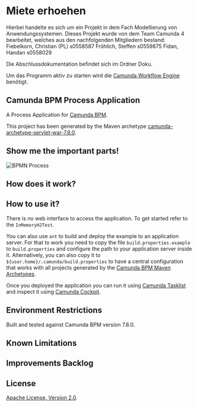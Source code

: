 # Miete erhoehen
Hierbei handelte es sich um ein Projekt in dem Fach Modellierung von Anwendungssystemen.
Dieses Projekt wurde von dem Team Camunda 4 bearbeitet, welches aus den nachfolgenden Mitgliedern bestand:
Fiebelkorn, Christian (PL) s0558587
Fröhlich, Steffen s0559875
Fidan, Handan s0558029

Die Abschlussdokumentation befindet sich im Ordner Doku.

Um das Programm aktiv zu starten wird die [Camunda Workflow Engine](https://camunda.com/de/products/camunda-bpm/bpmn-engine/) benötigt.



## Camunda BPM Process Application
A Process Application for [Camunda BPM](http://docs.camunda.org).

This project has been generated by the Maven archetype
[camunda-archetype-servlet-war-7.8.0](http://docs.camunda.org/latest/guides/user-guide/#process-applications-maven-project-templates-archetypes).

## Show me the important parts!
![BPMN Process](src/main/resources/process.png)

## How does it work?

## How to use it?
There is no web interface to access the application.
To get started refer to the `InMemoryH2Test`.

You can also use `ant` to build and deploy the example to an application server.
For that to work you need to copy the file `build.properties.example` to `build.properties`
and configure the path to your application server inside it.
Alternatively, you can also copy it to `${user.home}/.camunda/build.properties`
to have a central configuration that works with all projects generated by the
[Camunda BPM Maven Archetypes](http://docs.camunda.org/latest/guides/user-guide/#process-applications-maven-project-templates-archetypes).

Once you deployed the application you can run it using
[Camunda Tasklist](http://docs.camunda.org/latest/guides/user-guide/#tasklist)
and inspect it using
[Camunda Cockpit](http://docs.camunda.org/latest/guides/user-guide/#cockpit).

## Environment Restrictions
Built and tested against Camunda BPM version 7.8.0.

## Known Limitations

## Improvements Backlog

## License
[Apache License, Version 2.0](http://www.apache.org/licenses/LICENSE-2.0).

